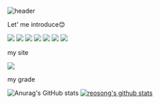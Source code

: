 




![header](https://capsule-render.vercel.app/api?type=transparent&color=auto&height=300&section=header&text=youngseoSong&fontSize=90)


Let' me introduce😊


<p>
<a href="버튼을 눌렀을 때 이동할 링크" target="_blank"><img src="https://img.shields.io/badge/java-red?style=flat-square&logo=java&logoColor=007396"/></a>
<a href="버튼을 눌렀을 때 이동할 링크" target="_blank"><img src="https://img.shields.io/badge/mysql-green?style=flat-square&logo=MySQL&logoColor=007396"/></a>
<a href="버튼을 눌렀을 때 이동할 링크" target="_blank"><img src="https://img.shields.io/badge/oracle-blue?style=flat-square&logo=Oracle&logoColor=007396"/></a>
  <a href="버튼을 눌렀을 때 이동할 링크" target="_blank"><img src="https://img.shields.io/badge/html-pink?style=flat-square&logo=HTML5&logoColor=007396"/></a>
  <a href="버튼을 눌렀을 때 이동할 링크" target="_blank"><img src="https://img.shields.io/badge/javascript-yellow?style=flat-square&logo=javaScript&logoColor=007396"/></a>
  <a href="버튼을 눌렀을 때 이동할 링크" target="_blank"><img src="https://img.shields.io/badge/jQeury-blue?style=flat-square&logo=jQuery&logoColor=007396"/></a>
  <a href="버튼을 눌렀을 때 이동할 링크" target="_blank"><img src="https://img.shields.io/badge/JSP-red?style=flat-square&logo=oracle&logoColor=007396"/></a>
</p>

my site
<p>
  <a href="https://blog.naver.com/ambition_1018" target="_blank">
    <img src="https://img.shields.io/badge/블로그-green?style=for-the-badge&logo=n&logoColor=007396"/></a>
  
  </p>
  
  <p>
  my grade
  </p>
  <p>

![Anurag's GitHub stats](https://github-readme-stats.vercel.app/api?username=reosong&show_icons=true&theme=cobalt)
[![reosong's github stats](https://github-readme-stats.vercel.app/api/top-langs/?username=reosong&show_icons=true&hide_border=true&title_color=004386&icon_color=004386&layout=compact)](https://github.com/reosong)
  </p>
